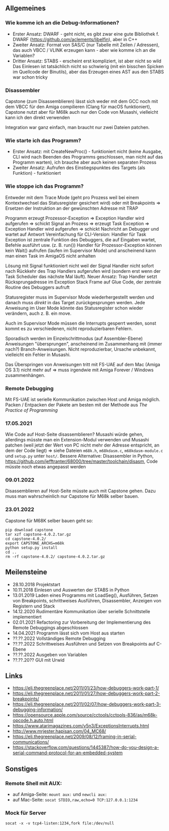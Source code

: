 ## Allgemeines

### Wie komme ich an die Debug-Informationen? 
* Erster Ansatz: DWARF - geht nicht, es gibt zwar eine gute Bibliothek f. DWARF (https://github.com/aclements/libelfin), aber in C++
* Zweiter Ansatz: Format von SAS/C (nur Tabelle mit Zeilen / Adressen), das auch VBCC / VLINK erzeugen kann - aber wie komme ich an die Variablen?
* Dritter Ansatz: STABS - erscheint erst kompliziert, ist aber nicht so wild
Das Einlesen ist tatsächlich nicht so schwierig (mit ein bisschen Spicken im Quellcode der Binutils), aber das Erzeugen eines AST aus den STABS war schon tricky


### Disassembler
Capstone (zum Disassemblieren) lässt sich weder mit dem GCC noch mit dem VBCC für den Amiga compilieren (Clang für macOS funktioniert), Capstone nutzt aber für M68k auch nur den Code von Musashi, vielleicht kann ich den direkt verwenden

Integration war ganz einfach, man braucht nur zwei Dateien patchen.


### Wie starte ich das Programm?
* Erster Ansatz: mit CreateNewProc() - funktioniert nicht (keine Ausgabe, CLI wird nach Beenden des Programms geschlossen, man nicht auf das Programm warten), ich brauche aber auch keinen separaten Prozess
* Zweiter Ansatz: Aufrufen des Einstiegspunktes des Targets (als Funktion) - funktioniert


### Wie stoppe ich das Programm?
Entweder mit dem Trace Mode (geht pro Prozess weil bei einem Kontextwechsel das Statusregister gesichert wird) oder mit Breakpoints => Ersetzen der Instruktion an der gewünschten Adresse mit TRAP

Programm erzeugt Prozessor-Exception => Exception Handler wird aufgerufen => schickt Signal an Prozess => erzeugt Task Exception => Exception Handler wird aufgerufen => schickt Nachricht an Debugger und wartet auf Antwort
Vereinfachung für CLI-Version: Handler für Task Exception ist zentrale Funktion des Debuggers, die auf Eingaben wartet, Befehle ausführt usw. (z. B. run())
Handler für Prozessor-Exception können kein Wait() aufrufen (laufen im Supervisor Mode) und anscheinend kann man einen Task im AmigaOS nicht anhalten

Lösung mit Signal funktioniert nicht weil der Signal Handler nicht sofort nach Rückkehr des Trap Handlers aufgerufen wird (sondern erst wenn der Task Scheduler das nächste Mal läuft).
Neuer Ansatz: Trap Handler setzt Rücksprungadresse im Exception Stack Frame auf Glue Code, der zentrale Routine des Debuggers aufruft

Statusregister muss im Supervisor Mode wiederhergestellt werden und danach muss *direkt* in das Target zurückgesprungen werden. Jede Anweisung im User Mode könnte das Statusregister schon wieder verändern, auch z. B. ein move.

Auch im Supervisor Mode müssen die Interrupts gesperrt werden, sonst kommt es zu verschiedenen, nicht reproduzierbaren Fehlern.

Sporadisch werden im Einzelschrittmodus (auf Assembler-Ebene) Anweisungen "übersprungen", anscheinend im Zusammenhang mit (immer nach?) Branch-Anweisungen. Nicht reproduzierbar, Ursache unbekannt, vielleicht ein Fehler in Musashi.

Das Überspringen von Anweisungen tritt mit FS-UAE auf dem Mac (Amiga OS 3.1) nicht mehr auf => muss irgendwie mit Amiga Forever / Windows zusammenhängen.


### Remote Debugging
Mit FS-UAE ist serielle Kommunikation zwischen Host und Amiga möglich. Packen / Entpacken der Pakete am besten mit der Methode aus _The Practice of Programming_


### 17.05.2021
Wie Code auf Host-Seite disassemblieren? Musashi würde gehen, allerdings müsste man ein Extension-Modul verwenden und Musashi patchen (weil jetzt der Wert von PC nicht mehr der Adresse entspricht, an dem der Code liegt) => siehe Dateien `m68k.h`, `m68kdasm.c`, `m68kdasm-module.c` und `setup.py` unter `host/`. Bessere Alternative: Disassembler in Python, https://github.com/jefftranter/68000/tree/master/toolchain/disasm, Code müsste noch etwas angepasst werden


### 09.01.2022
Disassemblieren auf Host-Seite müsste auch mit Capstone gehen. Dazu muss man wahrscheinlich nur Capstone für M68k selber bauen.


### 23.01.2022
Capstone für M68K selber bauen geht so:
```
pip download capstone
tar xzf capstone-4.0.2.tar.gz
cd capstone-4.0.2/
export CAPSTONE_ARCHS=m68k
python setup.py install
cd ..
rm -rf capstone-4.0.2/ capstone-4.0.2.tar.gz
```


## Meilensteine
* 28.10.2018    Projektstart
* 10.11.2018    Einlesen und Auswerten der STABS in Python
* 13.01.2019    Laden eines Programms mit LoadSeg(), Ausführen, Setzen von Breakpoints, schrittweises Ausführen, Disassembler, Anzeigen von Registern und Stack
* 14.12.2020    Rudimentäre Kommunikation über serielle Schnittstelle implementiert
* 02.01.2021    Refactoring zur Vorbereitung der Implementierung des Remote Debuggings abgeschlossen
* 14.04.2021    Programm lässt sich vom Host aus starten
* ??.??.2022    Vollständiges Remote Debugging
* ??.??.2022    Schrittweises Ausführen und Setzen von Breakpoints auf C-Ebene
* ??.??.2022    Ausgeben von Variablen
* ??.??.20??    GUI mit Urwid


## Links
* <https://eli.thegreenplace.net/2011/01/23/how-debuggers-work-part-1/>
* <https://eli.thegreenplace.net/2011/01/27/how-debuggers-work-part-2-breakpoints/>
* <https://eli.thegreenplace.net/2011/02/07/how-debuggers-work-part-3-debugging-information/>
* <https://opensource.apple.com/source/cctools/cctools-836/as/m68k-opcode.h.auto.html>
* <https://www.atarimagazines.com/v5n3/ExceptionsInterrupts.html>
* <http://www.mrjester.hapisan.com/04_MC68/>
* <https://eli.thegreenplace.net/2009/08/12/framing-in-serial-communications/>
* <https://stackoverflow.com/questions/1445387/how-do-you-design-a-serial-command-protocol-for-an-embedded-system>


## Sonstiges

### Remote Shell mit AUX:
* auf Amiga-Seite: `mount aux:` und `newcli aux:`
* auf Mac-Seite: `socat STDIO,raw,echo=0 TCP:127.0.0.1:1234`

### Mock für Server
`socat -x -v tcp4-listen:1234,fork file:/dev/null`